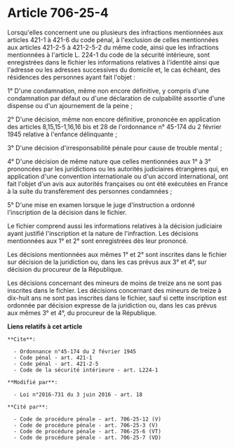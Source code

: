 # Article 706-25-4

Lorsqu'elles concernent une ou plusieurs des infractions mentionnées aux articles 421-1 à 421-6 du code pénal, à l'exclusion
de celles mentionnées        aux articles 421-2-5 à 421-2-5-2 du même code, ainsi que les infractions mentionnées à l'article
L. 224-1 du code de la sécurité intérieure, sont enregistrées dans le fichier les informations relatives à l'identité ainsi
que l'adresse ou les adresses successives du domicile et, le cas échéant, des résidences des personnes ayant fait l'objet : 

1° D'une condamnation, même non encore définitive, y compris d'une condamnation par défaut ou d'une déclaration de
culpabilité assortie d'une dispense ou d'un ajournement de la peine ; 

2° D'une décision, même non encore définitive, prononcée en application des articles 8,15,15-1,16,16 bis et 28 de
l'ordonnance n° 45-174 du 2 février 1945 relative à l'enfance délinquante ; 

3° D'une décision d'irresponsabilité pénale pour cause de trouble mental ; 

4° D'une décision de même nature que celles mentionnées aux 1° à 3° prononcées par les juridictions ou les autorités
judiciaires étrangères qui, en application d'une convention internationale ou d'un accord international, ont fait l'objet
d'un avis aux autorités françaises ou ont été exécutées en France à la suite du transfèrement des personnes condamnées ; 

5° D'une mise en examen lorsque le juge d'instruction a ordonné l'inscription de la décision dans le fichier. 

Le fichier comprend aussi les informations relatives à la décision judiciaire ayant justifié l'inscription et la nature de
l'infraction. Les décisions mentionnées aux 1° et 2° sont enregistrées dès leur prononcé. 

Les décisions mentionnées aux mêmes 1° et 2° sont inscrites dans le fichier sur décision de la juridiction ou, dans les cas
prévus aux 3° et 4°, sur décision du procureur de la République. 

Les décisions concernant des mineurs de moins de treize ans ne sont pas inscrites dans le fichier. Les décisions concernant
des mineurs de treize à dix-huit ans ne sont pas inscrites dans le fichier, sauf si cette inscription est ordonnée par
décision expresse de la juridiction ou, dans les cas prévus aux mêmes 3° et 4°, du procureur de la République.

**Liens relatifs à cet article**

	**Cite**:

	  - Ordonnance n°45-174 du 2 février 1945
	  - Code pénal - art. 421-1
	  - Code pénal - art. 421-2-5
	  - Code de la sécurité intérieure - art. L224-1

	**Modifié par**:

	  - Loi n°2016-731 du 3 juin 2016 - art. 18

	**Cité par**:

	  - Code de procédure pénale - art. 706-25-12 (V)
	  - Code de procédure pénale - art. 706-25-3 (V)
	  - Code de procédure pénale - art. 706-25-6 (VT)
	  - Code de procédure pénale - art. 706-25-7 (VD)
